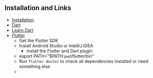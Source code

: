 ## Installation and Links

- [Installation](https://dart.dev/get-dart)
- [Dart](https://dart.dev)
- [Learn Dart](https://dart.dev/codelabs/)
- [Flutter](https://docs.flutter.dev/get-started/install)
  - Get the Flutter SDK 
  - Install Android Studio or IntelliJ IDEA
    - Install the Flutter and Dart plugin
  - export PATH="$PATH:`pwd`/flutter/bin"
  - Run `flutter doctor` to check all dependencies installed or need something else
  - 